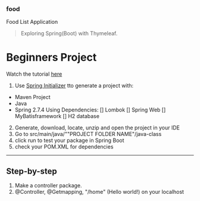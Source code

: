 ### food
 Food List Application

>  Exploring Spring(Boot) with Thymeleaf.

# Beginners Project
Watch the tutorial [here](https://www.youtube.com/watch?v=hoVUmn8ZCOo "Spring Boot Thymeleaf Tutorial for beginners")

1. Use [Spring Initializer](https://start.spring.io/) tto generate a project with:
- Maven Project
- Java
- Spring 2.7.4
Using Dependencies:
[] Lombok
[] Spring Web
[] MyBatisframework
[] H2 database
2. Generate, download, locate, unzip and open the project in your IDE
3. Go to src/main/java/""PROJECT FOLDER NAME"/java-class
4. click run to test your package in Spring Boot
5. check your POM.XML for dependencies

---
## Step-by-step
1. Make a controller package.
2. @Controller, @Getmapping, "/home" (Hello world!) on your localhost